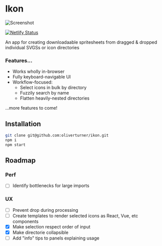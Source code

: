# Ikon

![Screenshot](https://user-images.githubusercontent.com/21795/98355143-ab96f380-2019-11eb-864d-0db08a5b22d1.png)

[![Netlify Status](https://api.netlify.com/api/v1/badges/99414afd-a15c-4cb6-81d1-0fb1574e71ff/deploy-status)](https://app.netlify.com/sites/heuristic-brown-8c35fc/deploys)

An app for creating downloadaable spritesheets from dragged & dropped individual SVGSs or icon directories

### Features...

- Works wholly in-browser
- Fully keyboard-navigable UI
- Workflow-focused: 
    - Select icons in bulk by directory
    - Fuzzily search by name
    - Flatten heavily-nested directories

...more features to come!

## Installation

```sh
git clone git@github.com:oliverturner/ikon.git
npm i
npm start
```

## Roadmap

### Perf

- [ ] Identify bottlenecks for large imports

### UX

- [ ] Prevent drop during processing
- [ ] Create templates to render selected icons as React, Vue, etc components
- [x] Make selection respect order of input
- [x] Make directorie collapsible
- [ ] Add "info" tips to panels explaining usage
